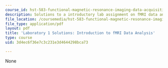 ```yaml
---
course_id: hst-583-functional-magnetic-resonance-imaging-data-acquisition-and-analysis-fall-2008
description: Solutions to a introductory lab assignment on fMRI data and analysis.
file_location: /coursemedia/hst-583-functional-magnetic-resonance-imaging-data-acquisition-and-analysis-fall-2008/3d4ec6f36e7c3c231e3d4644298bca73_lab1_soln.pdf
file_type: application/pdf
layout: pdf
title: 'Laboratory 1 Solutions: Introduction to fMRI Data Analysis'
type: course
uid: 3d4ec6f36e7c3c231e3d4644298bca73

---
```

None